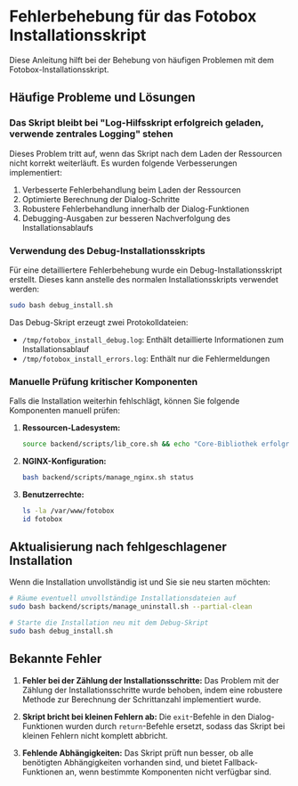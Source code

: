 # Fehlerbehebung für das Fotobox Installationsskript

Diese Anleitung hilft bei der Behebung von häufigen Problemen mit dem Fotobox-Installationsskript.

## Häufige Probleme und Lösungen

### Das Skript bleibt bei "Log-Hilfsskript erfolgreich geladen, verwende zentrales Logging" stehen

Dieses Problem tritt auf, wenn das Skript nach dem Laden der Ressourcen nicht korrekt weiterläuft. Es wurden folgende Verbesserungen implementiert:

1. Verbesserte Fehlerbehandlung beim Laden der Ressourcen
2. Optimierte Berechnung der Dialog-Schritte
3. Robustere Fehlerbehandlung innerhalb der Dialog-Funktionen
4. Debugging-Ausgaben zur besseren Nachverfolgung des Installationsablaufs

### Verwendung des Debug-Installationsskripts

Für eine detailliertere Fehlerbehebung wurde ein Debug-Installationsskript erstellt. Dieses kann anstelle des normalen Installationsskripts verwendet werden:

```bash
sudo bash debug_install.sh
```

Das Debug-Skript erzeugt zwei Protokolldateien:

- `/tmp/fotobox_install_debug.log`: Enthält detaillierte Informationen zum Installationsablauf
- `/tmp/fotobox_install_errors.log`: Enthält nur die Fehlermeldungen

### Manuelle Prüfung kritischer Komponenten

Falls die Installation weiterhin fehlschlägt, können Sie folgende Komponenten manuell prüfen:

1. **Ressourcen-Ladesystem:**

   ```bash
   source backend/scripts/lib_core.sh && echo "Core-Bibliothek erfolgreich geladen"
   ```

2. **NGINX-Konfiguration:**

   ```bash
   bash backend/scripts/manage_nginx.sh status
   ```

3. **Benutzerrechte:**

   ```bash
   ls -la /var/www/fotobox
   id fotobox
   ```

## Aktualisierung nach fehlgeschlagener Installation

Wenn die Installation unvollständig ist und Sie sie neu starten möchten:

```bash
# Räume eventuell unvollständige Installationsdateien auf
sudo bash backend/scripts/manage_uninstall.sh --partial-clean

# Starte die Installation neu mit dem Debug-Skript
sudo bash debug_install.sh
```

## Bekannte Fehler

1. **Fehler bei der Zählung der Installationsschritte:**
   Das Problem mit der Zählung der Installationsschritte wurde behoben, indem eine robustere Methode zur Berechnung der Schrittanzahl implementiert wurde.

2. **Skript bricht bei kleinen Fehlern ab:**
   Die `exit`-Befehle in den Dialog-Funktionen wurden durch `return`-Befehle ersetzt, sodass das Skript bei kleinen Fehlern nicht komplett abbricht.

3. **Fehlende Abhängigkeiten:**
   Das Skript prüft nun besser, ob alle benötigten Abhängigkeiten vorhanden sind, und bietet Fallback-Funktionen an, wenn bestimmte Komponenten nicht verfügbar sind.
